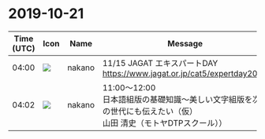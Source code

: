 # 2019-10-21

|Time (UTC)|Icon|Name|Message|
|---|---|---|---|
|04:00|![](https://secure.gravatar.com/avatar/bf3ffe49b0a82b1fcc3c229faef0ca58.jpg?s=72&d=https%3A%2F%2Fa.slack-edge.com%2Fdf10d%2Fimg%2Favatars%2Fava_0017-72.png)|nakano|11/15 JAGAT エキスパートDAY<br><https://www.jagat.or.jp/cat5/expertday2019>|
|04:02|![](https://secure.gravatar.com/avatar/bf3ffe49b0a82b1fcc3c229faef0ca58.jpg?s=72&d=https%3A%2F%2Fa.slack-edge.com%2Fdf10d%2Fimg%2Favatars%2Fava_0017-72.png)|nakano|11:00～12:00<br>日本語組版の基礎知識～美しい文字組版を次の世代にも伝えたい（仮）<br>山田 清史（モトヤDTPスクール））|
